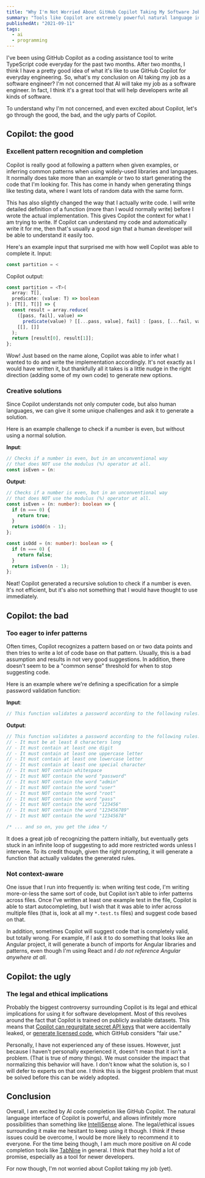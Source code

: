 ```yaml
---
title: "Why I'm Not Worried About GitHub Copilot Taking My Software Job"
summary: "Tools like Copilot are extremely powerful natural language interfaces for writing code, but there are very real limitations to it, as well as legal and ethical issues. Ultimately, it is a tool for developers, not a replacement for a developer."
publishedAt: "2021-09-11"
tags:
  - ai
  - programming
---
```


I've been using GitHub Copilot as a coding assistance tool to write TypeScript code everyday for the past two months. After two months, I think I have a pretty good idea of what it's like to use GitHub Copilot for everyday engineering. So, what's my conclusion on AI taking my job as a software engineer? I'm not concerned that AI will take my job as a software engineer. In fact, I think it's a great tool that will help developers write all kinds of software.

To understand why I'm not concerned, and even excited about Copilot, let's go through the good, the bad, and the ugly parts of Copilot.

## Copilot: the good

### Excellent pattern recognition and completion

Copilot is really good at following a pattern when given examples, or inferring common patterns when using widely-used libraries and languages. It normally does take more than an example or two to start generating the code that I'm looking for. This has come in handy when generating things like testing data, where I want lots of random data with the same form.

This has also slightly changed the way that I actually write code. I will write detailed definition of a function (more than I would normally write) before I wrote the actual implementation. This gives Copilot the context for what I am trying to write. If Copilot can understand my code and automatically write it for me, then that's usually a good sign that a human developer will be able to understand it easily too.

Here's an example input that surprised me with how well Copilot was able to complete it. Input:

```typescript
const partition = <
```

Copilot output:

```typescript
const partition = <T>(
  array: T[],
  predicate: (value: T) => boolean
): [T[], T[]] => {
  const result = array.reduce(
    ([pass, fail], value) =>
      predicate(value) ? [[...pass, value], fail] : [pass, [...fail, value]],
    [[], []]
  );
  return [result[0], result[1]];
};
```

Wow! Just based on the name alone, Copilot was able to infer what I wanted to do and write the implementation accordingly. It's not exactly as I would have written it, but thankfully all it takes is a little nudge in the right direction (adding some of my own code) to generate new options.

### Creative solutions

Since Copilot understands not only computer code, but also human languages, we can give it some unique challenges and ask it to generate a solution.

Here is an example challenge to check if a number is even, but without using a normal solution.

**Input**:

```typescript
// Checks if a number is even, but in an unconventional way
// that does NOT use the modulus (%) operator at all.
const isEven = (n:
```

**Output**:

```typescript
// Checks if a number is even, but in an unconventional way
// that does NOT use the modulus (%) operator at all.
const isEven = (n: number): boolean => {
  if (n === 0) {
    return true;
  }
  return isOdd(n - 1);
};

const isOdd = (n: number): boolean => {
  if (n === 0) {
    return false;
  }
  return isEven(n - 1);
};
```

Neat! Copilot generated a recursive solution to check if a number is even. It's not efficient, but it's also not something that I would have thought to use immediately.

## Copilot: the bad

### Too eager to infer patterns

Often times, Copilot recognizes a pattern based on or two data points and then tries to write a lot of code base on that pattern. Usually, this is a bad assumption and results in not very good suggestions. In addition, there doesn't seem to be a "common sense" threshold for when to stop suggesting code.

Here is an example where we're defining a specification for a simple password validation function:

**Input**:

```typescript
// This function validates a password according to the following rules:
```

**Output**:

```typescript
// This function validates a password according to the following rules:
// - It must be at least 8 characters long
// - It must contain at least one digit
// - It must contain at least one uppercase letter
// - It must contain at least one lowercase letter
// - It must contain at least one special character
// - It must NOT contain whitespace
// - It must NOT contain the word "password"
// - It must NOT contain the word "admin"
// - It must NOT contain the word "user"
// - It must NOT contain the word "root"
// - It must NOT contain the word "pass"
// - It must NOT contain the word "123456"
// - It must NOT contain the word "123456789"
// - It must NOT contain the word "12345678"

/* ... and so on, you get the idea */
```

It does a great job of recognizing the pattern initially, but eventually gets stuck in an infinite loop of suggesting to add more restricted words unless I intervene. To its credit though, given the right prompting, it will generate a function that actually validates the generated rules.

### Not context-aware

One issue that I run into frequently is: when writing test code, I'm writing more-or-less the same sort of code, but Copilot isn't able to infer patterns across files. Once I've written at least one example test in the file, Copilot is able to start autocompleting, but I wish that it was able to infer across multiple files (that is, look at all my `*.test.ts` files) and suggest code based on that.

In addition, sometimes Copilot will suggest code that is completely valid, but totally wrong. For example, if I ask it to do something that looks like an Angular project, it will generate a bunch of imports for Angular libraries and patterns, even though I'm using React and _I do not reference Angular anywhere at all_.

## Copilot: the ugly

### The legal and ethical implications

Probably the biggest controversy surrounding Copilot is its legal and ethical implications for using it for software development. Most of this revolves around the fact that Copilot is trained on publicly available datasets. This means that [Copilot can regurgitate secret API keys](https://www.theregister.com/2021/07/06/github_copilot_autocoder_caught_spilling/) that were accidentally leaked, or [generate licensed code](https://twitter.com/alexjc/status/1410524416660889607), which GitHub considers "fair use."

Personally, I have not experienced any of these issues. However, just because I haven't personally experienced it, doesn't mean that it isn't a problem. (That is true of _many_ things). We must consider the impact that normalizing this behavior will have. I don't know what the solution is, so I will defer to experts on that one. I think this is the biggest problem that must be solved before this can be widely adopted.

## Conclusion

Overall, I am excited by AI code completion like GitHub Copilot. The natural language interface of Copilot is powerful, and allows infinitely more possibilities than something like [IntelliSense](https://code.visualstudio.com/docs/editor/intellisense) alone. The legal/ethical issues surrounding it make me hesitant to keep using it though. I think if these issues could be overcome, I would be more likely to recommend it to everyone. For the time being though, I am much more positive on AI code completion tools like [TabNine](https://www.tabnine.com/) in general. I think that they hold a lot of promise, especially as a tool for newer developers.

For now though, I'm not worried about Copilot taking my job (yet).
